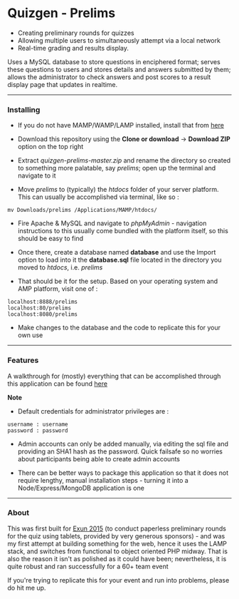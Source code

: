 Quizgen - Prelims
======

* Creating preliminary rounds for quizzes
* Allowing multiple users to simultaneously attempt via a local network
* Real-time grading and results display.

Uses a MySQL database to store questions in enciphered format; serves these questions to users and stores details and answers submitted by them; allows the administrator to check answers and post scores to a result display page that updates in realtime.

***
### Installing

* If you do not have MAMP/WAMP/LAMP installed, install that from [here](https://docs.moodle.org/29/en/Installing_AMP)

* Download this repository using the **Clone or download** -> **Download ZIP** option on the top right

* Extract *quizgen-prelims-master.zip* and rename the directory so created to something more palatable, say *prelims*; open up the terminal and navigate to it

* Move *prelims* to (typically) the *htdocs* folder of your server platform. This can usually be accomplished via terminal, like so :

````
mv Downloads/prelims /Applications/MAMP/htdocs/
````

* Fire Apache & MySQL and navigate to *phpMyAdmin* - navigation instructions to this usually come bundled with the platform itself, so this should be easy to find

* Once there, create a database named **database** and use the Import option to load into it the **database.sql** file located in the directory you moved to *htdocs*, i.e. *prelims*

* That should be it for the setup. Based on your operating system and AMP platform, visit one of :

```
localhost:8888/prelims
localhost:80/prelims
localhost:8080/prelims
```

* Make changes to the database and the code to replicate this for your own use

***
### Features

A walkthrough for (mostly) everything that can be accomplished through this application can be found
[here](http://imgur.com/a/FFxdd)

**Note**

* Default credentials for administrator privileges are :

```
username : username
password : password
```

* Admin accounts can only be added manually, via editing the sql file and providing an SHA1 hash as the password. Quick failsafe so no worries about participants being able to create admin accounts

* There can be better ways to package this application so that it does not require lengthy, manual installation steps - turning it into a Node/Express/MongoDB application is one

***
### About
This was first built for [Exun 2015](http://www.exunclan.com) (to conduct paperless preliminary rounds for the quiz using tablets, provided by very generous sponsors) - and was my first attempt at building something for the web, hence it uses the LAMP stack, and switches from functional to object oriented PHP midway. That is also the reason it isn't as polished as it could have been; nevertheless, it is quite robust and ran successfully for a 60+ team event

If you're trying to replicate this for your event and run into problems, please do hit me up.
